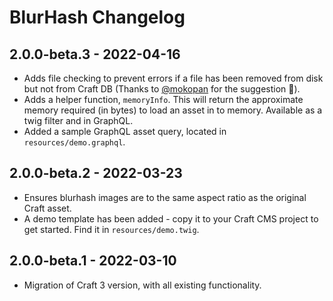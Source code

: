 # BlurHash Changelog

## 2.0.0-beta.3 - 2022-04-16

- Adds file checking to prevent errors if a file has been removed from disk but not from Craft DB (Thanks to [@mokopan](https://github.com/dodecastudio/craft-blurhash/issues/8) for the suggestion 🙌).
- Adds a helper function, `memoryInfo`. This will return the approximate memory required (in bytes) to load an asset in to memory. Available as a twig filter and in GraphQL.
- Added a sample GraphQL asset query, located in `resources/demo.graphql`.

## 2.0.0-beta.2 - 2022-03-23

- Ensures blurhash images are to the same aspect ratio as the original Craft asset.
- A demo template has been added - copy it to your Craft CMS project to get started. Find it in `resources/demo.twig`.

## 2.0.0-beta.1 - 2022-03-10

- Migration of Craft 3 version, with all existing functionality.
